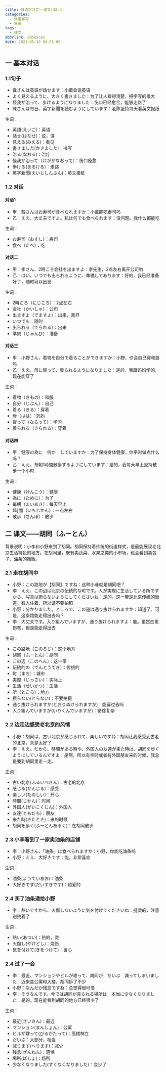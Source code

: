 ```yaml
---
title: 日语学习之——课文(38.4)
categories:
  - 外语学习
  - 日语
tags:
  - 课文
abbrlink: d85e1ce1
date: 2021-05-10 09:51:00
---
```

## 一 基本对话

### 1.1句子

* 戴さんは英語が話せます：小戴会说英语
* よく見えるように、大きく書きました：为了让人看得清楚，把字写的很大
* 怪我が治って、歩けるようになりました：伤口已经愈合，能够走路了
* 陳さんは毎日、英字新聞を読むようにしています：老陈坚持每天看英文报纸

<!--more-->

生词：

* 英語(えいご)：英语
* 話せ(はなせ)：说，讲
* 見える(みえる)：看见
* 書きました(かきました)：书写
* 治る(なおる)：治疗
* 怪我が治って（けががなおって）：伤口痊愈
* 歩ける(あるける)：走路
* 英字新聞(えいじしんぶん)：英文报纸

### 1.2 对话

#### 对话1

* 甲：戴さんはお寿司が食べられますか：小戴能吃寿司吗
* 乙：ええ、大丈夫ですよ。私は何でも食べられます：没问题。我什么都能吃

生词：

* お寿司（おすし）：寿司
* 食べ（たべ）：吃

####  对话二

* 甲：李さん、2時ころ会社を出ますよ：李先生，2点左右离开公司哟
* 乙：はい、いつでも出られるように、準備してあります：好的，我已经准备好了，随时可以出发

生词：

* 2時ころ（にじころ）：2点左右
* 会社（かいしゃ）：公司
* 出ますよ（でますよ）：出来，离开
* いつでも：随时
* 出られる（でられる）：出来
* 準備（じゅんび）：准备

#### 对话三

* 甲：小野さん、着物を自分で着ることができますか：小野，你会自己穿和服吗
* 乙：ええ、母に習って、着られるようになりました：是的，我跟妈妈学的，现在能穿了

生词：

* 着物（きもの）：和服
* 自分（じぶん）：自己
* 着る（きる）：穿着
* 母（はは）：妈妈
* 習って（ならって）：学习
* 着られる（きられる）：穿着

#### 对话四

* 甲：健康の為に　何か　していますか：为了保持身体健康，你平时做点什么吗？
* 乙：ええ、毎朝1時間散歩するようにしています：是的，我每天早上坚持散步一个小时

生词：

* 健康（けんこう）：健康
* 為に（ために）：为了
* 毎朝（まいあさ）：每天早上
* 1時間（いちじかん）：一点左右
* 散歩（さんぽ）：散步

## 二 课文——胡同（ふーとん）

背景说明：小李和小野来到了胡同。胡同保持着传统的街道样式，是最能展现老北京生活特色的地方。在胡同里，既有卖蔬菜、水果之类的小市场，也会看到卖包子、油条的摊贩。

### 2.1 走在胡同中

* 小野：この路地が【胡同】ですね：这种小巷就是胡同吧？
* 李：ええ、この辺は北京の伝統的な町です。人が実際に生活している所ですから、写真は摂らないようにしてくださいね：是的，这一带是北京传统的街道。有人住着，所以请不要拍照
* 小野：分かりました。ところで、この道は通り抜けられますか：知道了，可是，这条路能走得出去吗？
* 李：大丈夫です。入り組んでいますが、通り抜けられますよ：能。虽然曲里拐弯，但是能走得出去

生词：

* この路地（このろじ）：这个地方
* 胡同（ふーとん）：胡同
* この辺（このへん）：这一带
* 伝統的の（でんとうてき）：传统的
* 町（まち）：城市
* 実際（じっさい）：实际上
* 生活（せいかつ）：生活
* 所（ところ）：地方
* 摂らない(とらない)：不要拍摄
* 通り抜けられますか(とおりぬけられますか)：能穿过去吗
* 入り組んでいますが(いりくんでいますが)：错综复杂

### 2.2 边走边感受老北京的风情

* 小野：胡同は、古い北京が感じられて、楽しいですね：胡同让我感受到古老的北京，真是太好了
* 李：ええ。だから、時間がある時や、外国人の友達が来た時は、胡同を歩くようにしているんですよ：是啊，所以有空时或者有外国朋友来的时候，我总是要到胡同里走一走。

生词：

* 古い北京(ふるいぺきん)：古老的北京
* 感じる(かんじる)：感受
* 楽しい(たのしい)：开心
* 時間(じかん)：时间
* 外国人(がいこくじん)：外国人
* 友達(ともだち)：朋友
* 来た時(きたとき)：来的时候
* 胡同を歩く(ふーとんあるく)：在胡同散步

### 2.3 小李看到了一家卖油条的店铺

* 李：小野さん、「油条」は食べられますか：小野，你能吃油条吗
* 小野：ええ、大好きです：能，非常喜欢

生词：

* 油条(ようていあお)：油条
* 大好きです(だいすきです)：超爱的

### 2.4 买了油条递给小野

* 李：熱いですから、火傷しないように気を付けてくださいね：挺烫的，注意别烫着了

生词：

* 熱い(あつい)：热的，烫
* 火傷し(やけどし)：烧伤
* 気を付けて(きをつけて)：当心

### 2.4 过了一会

* 李：最近、マンションやビルが建って、胡同が　だいぶ　減ってしまいました：近来盖公寓和大楼，胡同拆了不少
* 小野：なんだか残念ですね：总觉得很可惜
* 李：そうなんです。今では胡同が見られる場所は　本当に少なくなりました：是的。现在能看到胡同的地方已经很少了

生词：

* 最近(さいきん)：最近
* マンション(まんしょん)：公寓
* ビルが建って(びるがたって)：高楼林立
* だいぶ：大部分，相当
* 減ります(へります)：减少
* 残念(ざんねん)：遗憾
* 場所(ばしょ)：场所
* 少なくなりました(すくなくなりました)：变少了